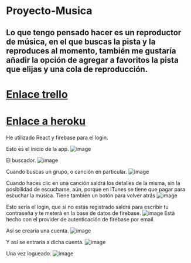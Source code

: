 # Proyecto-Musica

## Lo que tengo pensado hacer es un reproductor de música, en el que buscas la pista y la reproduces al momento, también me gustaría añadir la opción de agregar a favoritos la pista que elijas y una cola de reproducción.

# [Enlace trello](https://trello.com/b/J3rCUcIj/proyecto-gabri)


# [Enlace a heroku](https://proyecto-musica.herokuapp.com/)

He utilizado React y firebase para el login.

Esto es el inicio de la app.
![image](https://user-images.githubusercontent.com/56442515/110180968-17903980-7e0b-11eb-9869-2b9a0db6b569.png)


El buscador.
![image](https://user-images.githubusercontent.com/56442515/110181040-38588f00-7e0b-11eb-8dda-9796e8fc38f0.png)


Cuando buscas un grupo, o canción en particular.
![image](https://user-images.githubusercontent.com/56442515/110181081-52926d00-7e0b-11eb-959c-800ca4940cdd.png)


Cuando haces clic en una canción saldrá los detalles de la misma, sin la posibilidad de escucharse, aún, porque en iTunes se tiene que pagar para escuchar la música.
Tiene también un botón para volver atrás
![image](https://user-images.githubusercontent.com/56442515/110181192-8e2d3700-7e0b-11eb-8e38-4a48192ec3cf.png)


Esto sería el login, que si no estás registrado saldrá para escribir tu contraseña y te meterá en la base de datos de firebase.
![image](https://user-images.githubusercontent.com/56442515/110181385-f845dc00-7e0b-11eb-9164-2b2430ddbed6.png)
Está hecho con el provider de autenticación de firebase por email.

Así se crearía una cuenta.
![image](https://user-images.githubusercontent.com/56442515/110181465-21ff0300-7e0c-11eb-9174-c11bd999f6d0.png)

Y así se entraría a dicha cuenta.
![image](https://user-images.githubusercontent.com/56442515/110181499-3f33d180-7e0c-11eb-9c2b-00654a1f5d41.png)

Una vez logueado.
![image](https://user-images.githubusercontent.com/56442515/110181520-507cde00-7e0c-11eb-8f3f-45416e7ac740.png)
